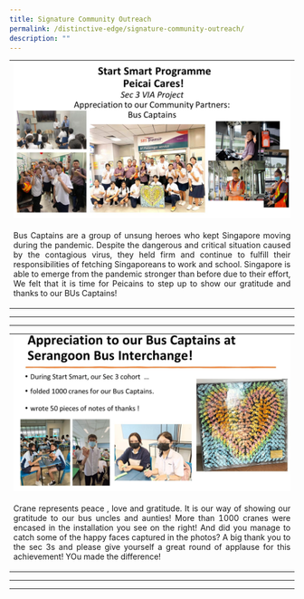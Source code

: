 ```yaml
---
title: Signature Community Outreach
permalink: /distinctive-edge/signature-community-outreach/
description: ""
---
```

<p>
<table border="0" style="border-collapse: collapse; width: 100%;">
<tbody>
<tr>
<td style="width: 100%;"><img src="/images/01 signature outreach.JPG"></td>
</tr>
<tr>
<td style="width: 50%;"><p align="justify">Bus Captains are a group of unsung heroes who kept Singapore moving during the pandemic. Despite the dangerous and critical situation caused by the contagious virus, they held firm and continue to fulfill their responsibilities of fetching Singaporeans to work and school. Singapore is able to emerge from the pandemic stronger than before due to their effort, We felt that it is time for Peicains to step up to show our gratitude and thanks to our BUs Captains!
</p></td>
</tr>
</tbody>
</table></p><hr><hr>
<p></p>
<p>
<table border="0" style="border-collapse: collapse; width: 100%;">
<tbody>
<tr>
<td style="width: 100%;"><img src="/images/02 signature outreach.JPG"></td>
</tr>
<tr>
<td style="width: 50%;"><p align="justify">Crane represents peace , love and gratitude. It is our way of showing our gratitude to our bus uncles and aunties! More than 1000 cranes were encased in the installation you see on the right! And did you manage to catch some of the happy faces captured in the photos? 
A big thank you to the sec 3s and please give yourself a great round of applause for this achievement! YOu made the difference!
</p></td>
</tr>
</tbody>
</table></p><hr><hr>
<p></p>
